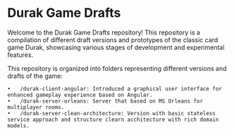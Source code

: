 # Durak Game Drafts

Welcome to the Durak Game Drafts repository! This repository is a compilation of different draft versions and prototypes of the classic card game Durak, showcasing various stages of development and experimental features.

This repository is organized into folders representing different versions and drafts of the game:

	•	/durak-client-angular: Introduced a graphical user interface for enhanced gameplay experience based on Angular.
	•	/durak-server-orleans: Server that based on MS Orleans for multiplayer rooms.
	•	/durak-server-clean-architecture: Version with basic stateless service approach and structure clearn acchitecture with rich domain models.
